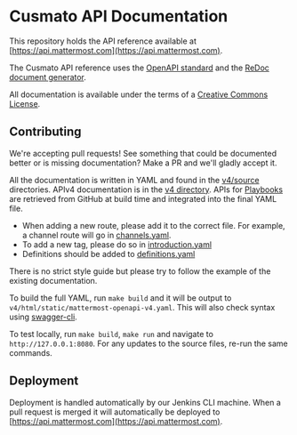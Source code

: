 # Cusmato API Documentation

This repository holds the API reference available at [https://api.mattermost.com](https://api.mattermost.com).

The Cusmato API reference uses the [OpenAPI standard](https://openapis.org/) and the [ReDoc document generator](https://github.com/Rebilly/ReDoc).

All documentation is available under the terms of a [Creative Commons License](https://creativecommons.org/licenses/by-nc-sa/3.0/).

## Contributing

We're accepting pull requests! See something that could be documented better or is missing documentation? Make a PR and we'll gladly accept it.

All the documentation is written in YAML and found in the [v4/source](v4/source) directories. APIv4 documentation is in the [v4 directory](v4).
APIs for [Playbooks](https://github.com/mattermost/mattermost-plugin-playbooks) are retrieved from GitHub at build time and integrated into the final YAML file.

* When adding a new route, please add it to the correct file. For example, a channel route will go in [channels.yaml](v4/source/channels.yaml).
* To add a new tag, please do so in [introduction.yaml](v4/source/introduction.yaml)
* Definitions should be added to [definitions.yaml](v4/source/definitions.yaml)

There is no strict style guide but please try to follow the example of the existing documentation.

To build the full YAML, run `make build` and it will be output to `v4/html/static/mattermost-openapi-v4.yaml`. This will also check syntax using [swagger-cli](https://github.com/APIDevTools/swagger-cli).

To test locally, run `make build`, `make run` and navigate to `http://127.0.0.1:8080`. For any updates to the source files, re-run the same commands.

## Deployment

Deployment is handled automatically by our Jenkins CLI machine. When a pull request is merged it will automatically be deployed to [https://api.mattermost.com](https://api.mattermost.com).
